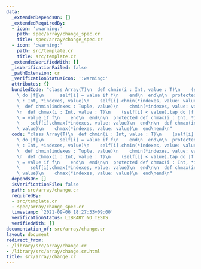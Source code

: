 ```yaml
---
data:
  _extendedDependsOn: []
  _extendedRequiredBy:
  - icon: ':warning:'
    path: spec/array/change_spec.cr
    title: spec/array/change_spec.cr
  - icon: ':warning:'
    path: src/template.cr
    title: src/template.cr
  _extendedVerifiedWith: []
  _isVerificationFailed: false
  _pathExtension: cr
  _verificationStatusIcon: ':warning:'
  attributes: {}
  bundledCode: "class Array(T)\n  def chmin(i : Int, value : T)\n    (self[i] > value).tap\
    \ do |f|\n      self[i] = value if f\n    end\n  end\n\n  protected def chmin(i\
    \ : Int, *indexes, value)\n    self[i].chmin(*indexes, value: value)\n  end\n\n\
    \  def chmin(indexes : Tuple, value)\n    chmin(*indexes, value: value)\n  end\n\
    \n  def chmax(i : Int, value : T)\n    (self[i] < value).tap do |f|\n      self[i]\
    \ = value if f\n    end\n  end\n\n  protected def chmax(i : Int, *indexes, value)\n\
    \    self[i].chmax(*indexes, value: value)\n  end\n\n  def chmax(indexes : Tuple,\
    \ value)\n    chmax(*indexes, value: value)\n  end\nend\n"
  code: "class Array(T)\n  def chmin(i : Int, value : T)\n    (self[i] > value).tap\
    \ do |f|\n      self[i] = value if f\n    end\n  end\n\n  protected def chmin(i\
    \ : Int, *indexes, value)\n    self[i].chmin(*indexes, value: value)\n  end\n\n\
    \  def chmin(indexes : Tuple, value)\n    chmin(*indexes, value: value)\n  end\n\
    \n  def chmax(i : Int, value : T)\n    (self[i] < value).tap do |f|\n      self[i]\
    \ = value if f\n    end\n  end\n\n  protected def chmax(i : Int, *indexes, value)\n\
    \    self[i].chmax(*indexes, value: value)\n  end\n\n  def chmax(indexes : Tuple,\
    \ value)\n    chmax(*indexes, value: value)\n  end\nend\n"
  dependsOn: []
  isVerificationFile: false
  path: src/array/change.cr
  requiredBy:
  - src/template.cr
  - spec/array/change_spec.cr
  timestamp: '2021-09-06 18:27:33+09:00'
  verificationStatus: LIBRARY_NO_TESTS
  verifiedWith: []
documentation_of: src/array/change.cr
layout: document
redirect_from:
- /library/src/array/change.cr
- /library/src/array/change.cr.html
title: src/array/change.cr
---
```

